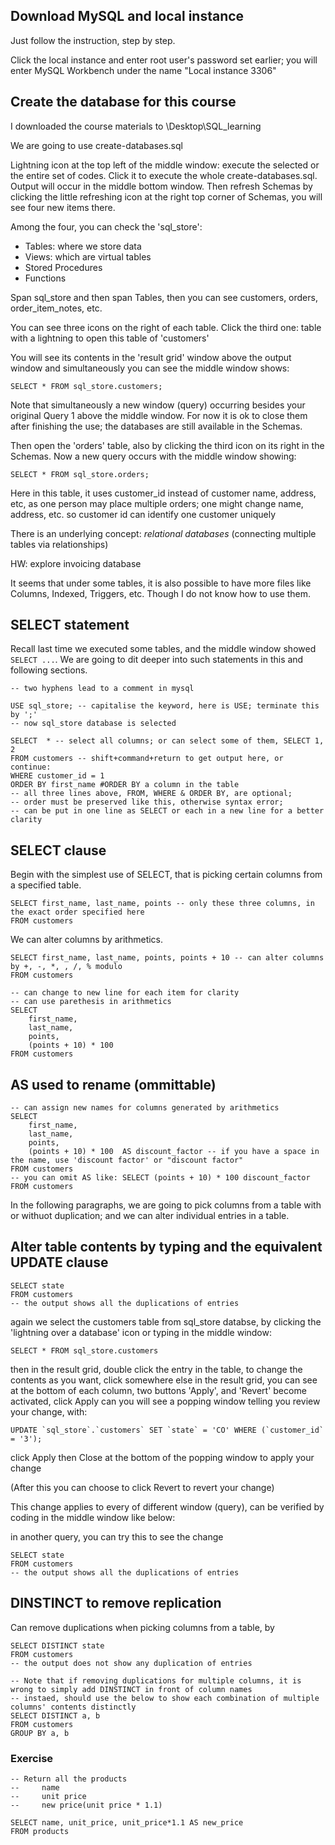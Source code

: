 ## Download MySQL and local instance
Just follow the instruction, step by step.

Click the local instance and enter root user's password set earlier; you will enter MySQL Workbench under the name "Local instance 3306"

## Create the database for this course
I downloaded the course materials to \Desktop\SQL_learning

We are going to use create-databases.sql 

Lightning icon at the top left of the middle window: execute the selected or the entire set of codes. 
Click it to execute the whole create-databases.sql.
Output will occur in the middle bottom window. 
Then refresh Schemas by clicking the little refreshing icon at the right top corner of Schemas, 
you will see four new items there.

Among the four, you can check the 'sql_store':
- Tables: where we store data
- Views: which are virtual tables
- Stored Procedures
- Functions

Span sql_store and then span Tables, 
then you can see 
customers, orders, order_item_notes, etc.

You can see three icons on the right of each table. 
Click the third one: table with a lightning to open this table of 'customers'

You will see its contents in the 'result grid' window above the output window 
and simultaneously you can see the middle window shows: 
```mysql
SELECT * FROM sql_store.customers;
```
Note that simultaneously a new window (query) occurring besides your original Query 1 above the middle window. For now it is ok to close them after finishing the use; the databases are still available in the Schemas.

Then open the 'orders' table, also by clicking the third icon on its right in the Schemas. 
Now a new query occurs with the middle window showing: 
```mysql
SELECT * FROM sql_store.orders;
```
Here in this table, it uses customer_id instead of customer name, address, etc, as one person may place multiple orders; one might change name, address, etc. 
so customer id can identify one customer uniquely

There is an underlying concept: 
_relational databases_ (connecting multiple tables via relationships)



HW: explore invoicing database

It seems that under some tables, it is also possible to have more files like Columns, Indexed, Triggers, etc. Though I do not know how to use them.


## SELECT statement
Recall last time we executed some tables, and the middle window showed `SELECT ...`. 
We are going to dit deeper into such statements in this and following sections.
```mysql
-- two hyphens lead to a comment in mysql

USE sql_store; -- capitalise the keyword, here is USE; terminate this by ';'
-- now sql_store database is selected

SELECT  * -- select all columns; or can select some of them, SELECT 1, 2
FROM customers -- shift+command+return to get output here, or continue:
WHERE customer_id = 1
ORDER BY first_name #ORDER BY a column in the table
-- all three lines above, FROM, WHERE & ORDER BY, are optional; 
-- order must be preserved like this, otherwise syntax error; 
-- can be put in one line as SELECT or each in a new line for a better clarity
```

## SELECT clause
Begin with the simplest use of SELECT, that is picking certain columns from a specified table. 
```mysql
SELECT first_name, last_name, points -- only these three columns, in the exact order specified here
FROM customers
```
We can alter columns by arithmetics.
```mysql
SELECT first_name, last_name, points, points + 10 -- can alter columns by +, -, *, , /, % modulo
FROM customers
```

```mysql
-- can change to new line for each item for clarity
-- can use parethesis in arithmetics
SELECT 
    first_name,  
    last_name, 
    points, 
    (points + 10) * 100 
FROM customers
```
## AS used to rename (ommittable)
```mysql
-- can assign new names for columns generated by arithmetics
SELECT 
    first_name,  
    last_name, 
    points, 
    (points + 10) * 100  AS discount_factor -- if you have a space in the name, use 'discount factor' or "discount factor"
FROM customers
-- you can omit AS like: SELECT (points + 10) * 100 discount_factor FROM customers
```
In the following paragraphs, we are going to pick columns from a table with or withuot duplication; and we can alter individual entries in a table.

## Alter table contents by typing and the equivalent UPDATE clause
```mysql
SELECT state
FROM customers
-- the output shows all the duplications of entries
```
again we select the customers table from sql_store databse, 
by clicking the 'lightning over a database' icon or typing in the middle window:
```mysql
SELECT * FROM sql_store.customers
```
then in the result grid, double click the entry in the table, to change the contents as you want, 
click somewhere else in the result grid,
you can see at the bottom of each column, two buttons 'Apply', and 'Revert' become activated, 
click Apply can you will see a popping window telling you review your change, with: 
```mysql
UPDATE `sql_store`.`customers` SET `state` = 'CO' WHERE (`customer_id` = '3');
```
click Apply then Close at the bottom of the popping window to apply your change

(After this you can choose to click Revert to revert your change)

This change applies to every of different window (query), 
can be verified by coding in the middle window like below:

in another query, you can try this to see the change
```mysql
SELECT state
FROM customers
-- the output shows all the duplications of entries
```

## DINSTINCT to remove replication
Can remove duplications when picking columns from a table, by
```mysql
SELECT DISTINCT state
FROM customers
-- the output does not show any duplication of entries
```

```mysql
-- Note that if removing duplications for multiple columns, it is wrong to simply add DINSTINCT in front of column names
-- instaed, should use the below to show each combination of multiple columns' contents distinctly
SELECT DISTINCT a, b
FROM customers
GROUP BY a, b
```



### Exercise
```mysql
-- Return all the products
--     name
--     unit price
--     new price(unit price * 1.1)

SELECT name, unit_price, unit_price*1.1 AS new_price
FROM products
```
